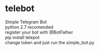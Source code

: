 # telebot
Simple Telegram Bot<br>
python 2.7 recomended<br>
register your bot with @BotFather<br>
pip install telepot<br>
change token and just run the simple_bot.py
